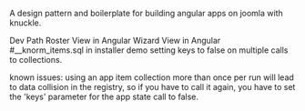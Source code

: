 A design pattern and boilerplate for building angular apps on joomla with knuckle.

Dev Path
Roster View in Angular
Wizard View in Angular
#__knorm_items.sql in installer
demo setting keys to false on multiple calls to collections.

known issues:
using an app item collection more than once per run will lead to data collision in the registry, so if you have to call it again,
you have to set the 'keys' parameter for the app state call to false.